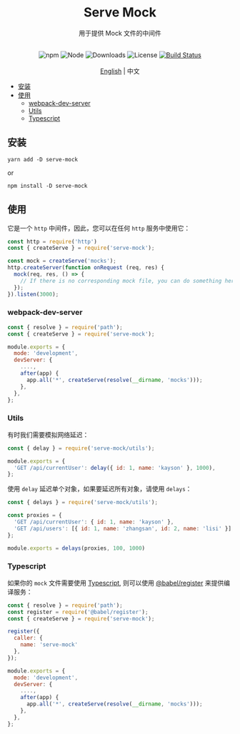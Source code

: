 <h1 align="center">Serve Mock</h1>
<div align="center">
用于提供 Mock 文件的中间件
<br /><br />

![npm](https://img.shields.io/npm/v/serve-mock)
![Node](https://img.shields.io/node/v/serve-mock)
![Downloads](https://img.shields.io/npm/dy/serve-mock)
![License](https://img.shields.io/npm/l/serve-mock)
[![Build Status](https://travis-ci.com/kaysonwu/serve-mock.svg?branch=master)](https://travis-ci.com/kaysonwu/serve-mock)
<br /><br />
[English](README.md) | 中文 
</div>

- [安装](#安装)
- [使用](#使用)
  - [webpack-dev-server](#webpack-dev-server)
  - [Utils](#utils)
  - [Typescript](#typescript)

## 安装

```
yarn add -D serve-mock
```

or

```
npm install -D serve-mock
```

## 使用

它是一个 `http` 中间件，因此，您可以在任何 `http` 服务中使用它：

```js
const http = require('http')
const { createServe } = require('serve-mock');

const mock = createServe('mocks');
http.createServer(function onRequest (req, res) {
  mock(req, res, () => {
    // If there is no corresponding mock file, you can do something here.
  });
}).listen(3000);

```

### webpack-dev-server

```js
const { resolve } = require('path');
const { createServe } = require('serve-mock');

module.exports = {
  mode: 'development',
  devServer: {
    ....,
    after(app) {
      app.all('*', createServe(resolve(__dirname, 'mocks')));
    },
  },
};
```

### Utils

有时我们需要模拟网络延迟：

```js
const { delay } = require('serve-mock/utils');

module.exports = {
  'GET /api/currentUser': delay({ id: 1, name: 'kayson' }, 1000),
};
```

使用 `delay` 延迟单个对象，如果要延迟所有对象，请使用 `delays`：

```js
const { delays } = require('serve-mock/utils');

const proxies = {
  'GET /api/currentUser': { id: 1, name: 'kayson' },
  'GET /api/users': [{ id: 1, name: 'zhangsan', id: 2, name: 'lisi' }],
};

module.exports = delays(proxies, 100, 1000)
```

### Typescript

如果你的 `mock` 文件需要使用 [Typescript](https://www.typescriptlang.org/), 则可以使用 [@babel/register](https://babeljs.io/docs/en/next/babel-register.html) 来提供编译服务：

```js
const { resolve } = require('path');
const register = require('@babel/register');
const { createServe } = require('serve-mock');

register({
  caller: {
    name: 'serve-mock'
  },
});

module.exports = {
  mode: 'development',
  devServer: {
    ....,
    after(app) {
      app.all('*', createServe(resolve(__dirname, 'mocks')));
    },
  },
};
```
